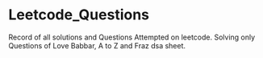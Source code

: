  # Leetcode_Questions
Record of all solutions and Questions Attempted on leetcode.
Solving only Questions of Love Babbar, A to Z and  Fraz dsa sheet.    
 
  
  
 
